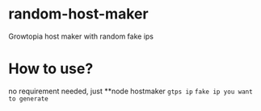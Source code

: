 # random-host-maker
Growtopia host maker with random fake ips

# How to use?
no requirement needed, just **node hostmaker `gtps ip` `fake ip you want to generate`
